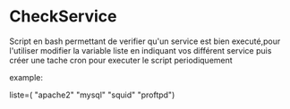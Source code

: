 # CheckService
Script en bash permettant de verifier qu'un service est bien executé,pour l'utiliser modifier la variable liste en indiquant vos différent service puis créer une tache cron pour executer le script periodiquement

example:

liste=( "apache2" "mysql" "squid" "proftpd")


